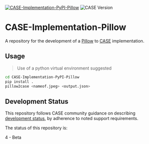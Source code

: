 [![CASE-Implementation-PyPI-Pillow](https://github.com/casework/CASE-Implementation-PyPI-Pillow/actions/workflows/python-package.yml/badge.svg)](https://github.com/casework/CASE-Implementation-PyPI-Pillow/actions/workflows/python-package.yml)
![CASE Version](https://img.shields.io/badge/CASE%20Version-1.3.0-brightgreen)

# CASE-Implementation-Pillow
A repository for the development of a [Pillow](https://pypi.org/project/Pillow/) to [CASE](https://caseontology.org) implementation.

## Usage
> Use of a python virtual environment suggested

```bash
cd CASE-Implementation-PyPI-Pillow
pip install .
pillow2case <nameof.jpeg> <output.json>
```

## Development Status
This repository follows CASE community guidance on describing [development status](https://caseontology.org/resources/github_policies.html#development-statuses), by adherence to noted support requirements.

The status of this repository is:

4 - Beta
